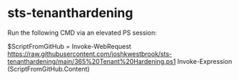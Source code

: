 # sts-tenanthardening
Run the following CMD via an elevated PS session:

$ScriptFromGitHub = Invoke-WebRequest https://raw.githubusercontent.com/joshkwestbrook/sts-tenanthardening/main/365%20Tenant%20Hardening.ps1
Invoke-Expression $($ScriptFromGitHub.Content)

